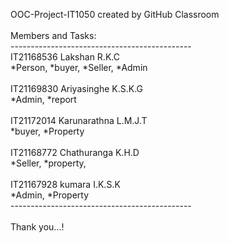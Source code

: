 
OOC-Project-IT1050 created by GitHub Classroom\
\
Members and Tasks: \
---------------------------------------------\
IT21168536   Lakshan R.K.C  \
*Person, *buyer, *Seller, *Admin\
\
IT21169830   Ariyasinghe K.S.K.G  \
*Admin, *report\
\
IT21172014   Karunarathna L.M.J.T \
*buyer, *Property\
\
IT21168772   Chathuranga K.H.D  \
*Seller, *property,\
\
IT21167928   kumara I.K.S.K \
*Admin, *Property \
--------------------------------------------- \
\
Thank you...!
